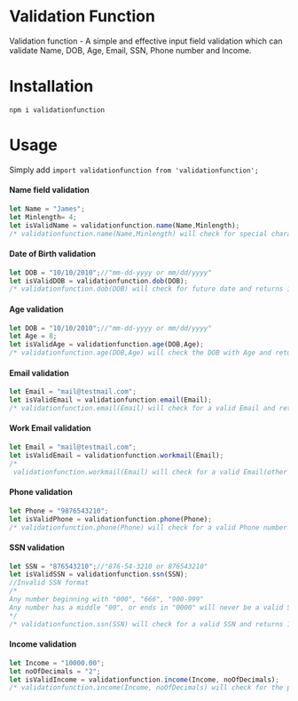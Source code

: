 # Validation Function

Validation function - A simple and effective input field validation which can validate Name, DOB, Age, Email, SSN, Phone number and Income.

# Installation

 `npm i validationfunction`

# Usage

Simply add `import validationfunction from 'validationfunction';`

#### Name field validation

```javascript
let Name = "James";
let Minlength= 4;
let isValidName = validationfunction.name(Name,Minlength);
/* validationfunction.name(Name,Minlength) will check for special characters and numbers and also will check the length of the name should be greater than the minlength parameter and returns 1 if the name is valid else returns 0 */
```
#### Date of Birth validation

```javascript
let DOB = "10/10/2010";//"mm-dd-yyyy or mm/dd/yyyy"
let isValidDOB = validationfunction.dob(DOB);
/* validationfunction.dob(DOB) will check for future date and returns 1 if the DOB is a past date else returns 0 */
```
#### Age validation

```javascript
let DOB = "10/10/2010";//"mm-dd-yyyy or mm/dd/yyyy"
let Age = 8;
let isValidAge = validationfunction.age(DOB,Age);
/* validationfunction.age(DOB,Age) will check the DOB with Age and returns 1 if the age is valid else returns 0 */
```
#### Email validation

```javascript
let Email = "mail@testmail.com";
let isValidEmail = validationfunction.email(Email);
/* validationfunction.email(Email) will check for a valid Email and returns 1 if the Email ID is valid else returns 0 */
```
#### Work Email validation

```javascript
let Email = "mail@testmail.com";
let isValidEmail = validationfunction.workmail(Email);
/*
 validationfunction.workmail(Email) will check for a valid Email(other than free mails(gmail,yahoo,..etc)) and returns 1 if the Email ID is valid else returns 0 */
```
#### Phone validation

```javascript
let Phone = "9876543210";
let isValidPhone = validationfunction.phone(Phone);
/* validationfunction.phone(Phone) will check for a valid Phone number and returns 1 if the Phone number is valid else returns 0 */
```
#### SSN validation

```javascript
let SSN = "876543210";//"876-54-3210 or 876543210"
let isValidSSN = validationfunction.ssn(SSN);
//Invalid SSN format
/*
Any number beginning with "000", "666", "900-999"
Any number has a middle "00", or ends in "0000" will never be a valid SSN.
*/
/* validationfunction.ssn(SSN) will check for a valid SSN and returns 1 if the SSN is valid else returns 0 */
```
#### Income validation

```javascript
let Income = "10000.00";
let noOfDecimals = "2";
let isValidIncome = validationfunction.income(Income, noOfDecimals);
/* validationfunction.income(Income, noOfDecimals) will check for the provided income with the number of allowed decimals and returns 1 if the Income(with specified decimals) is valid else returns 0 */
```